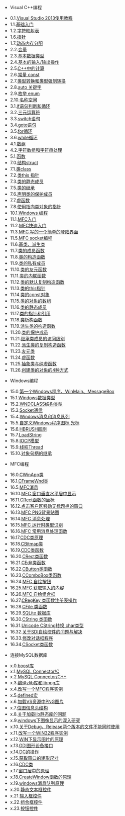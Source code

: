 * Visual C++编程
 - 0.1.[Visual Studio 2013使用教程](0.1.md)
 - 1.1.[基础入门](1.1.md)
 - 1.2.[字符映射表](1.2.md)
 - 1.6.[指针](1.6.md)
 - 1.7.[动态内存分配](1.7.md)
 - 2.2.[变量](2.2.md)
 - 2.3.[基本数据类型](2.3.md)
 - 2.4.[基本的输入/输出操作](2.4.md)
 - 2.5.[C++中的计算](2.5.md)
 - 2.6.[常量 const](2.6.md)
 - 2.7.[类型转换和类型强制转换](2.7.md)
 - 2.8.[auto 关键字](2.8.md)
 - 2.9.[枚举 enum](2.9.md)
 - 2.10.[名称空间](2.10.md)
 - 3.1.[if语句判断和循环](3.1.md)
 - 3.2.[三元运算符](3.2.md)
 - 3.3.[switch语句](3.3.md)
 - 3.4.[goto语句](3.4.md)
 - 3.5.[for循环](3.5.md)
 - 3.6.[while循环](3.6.md)
 - 4.1.[数组](4.1.md)
 - 4.2.[字符数组和字符串处理](4.2.md)
 - 5.1.[函数](5.1.md)
 - 7.0.[结构struct](7.0.md)
 - 7.1.[类class](7.1.md)
 - 7.2.[类this 指针](7.2.md)
 - 7.3.[类的静态成员](7.3.md)
 - 7.5.[类的继承](7.5.md)
 - 7.6.[声明类的保护成员](7.6.md)
 - 7.7.[虚函数](7.7.md)
 - 7.8.[使用指向类对象的指针](7.8.md)
 - 10.1.[Windows 编程](10.1.md)
 - 11.1.[MFC入门](11.1.md)
 - 11.2.[MFC快速入门](11.2.md)
 - 11.3.[MFC 写的一个简单的登陆界面](11.3.md)
 - 11.5.[MFC socket编程](11.5.md)
 - 11.6.[基类、派生类](11.6.md)
 - 11.7.[类的成员函数](11.7.md)
 - 11.8.[类的构造函数](11.8.md)
 - 11.9.[类的私有成员](11.9.md)
 - 11.10.[类的友元函数](11.10.md)
 - 11.11.[类的内联函数](11.11.md)
 - 11.12.[类的默认复制构造函数](11.12.md)
 - 11.13.[类的this指针](11.13.md)
 - 11.14.[类的const对象](11.14.md)
 - 11.15.[类的对象的数组](11.15.md)
 - 11.16.[类的静态成员](11.16.md)
 - 11.17.[类的指针和引用](11.17.md)
 - 11.18.[类析构函数](11.18.md)
 - 11.19.[派生类的构造函数](11.19.md)
 - 11.20.[类的保护成员](11.20.md)
 - 11.21.[继承类成员的访问级别](11.21.md)
 - 11.22.[派生类的复制构造函数](11.22.md)
 - 11.23.[友元类](11.23.md)
 - 11.24.[虚函数](11.24.md)
 - 11.25.[抽象类与纯虚函数](11.25.md)
 - 11.26.[创建类的对象的4种方式](11.26.md)
* Windows编程
 - 15.0.[第一个Windows程序、WinMain、MessageBox](15.0.md)
 - 15.1.[Windows数据类型](15.1.md)
 - 15.2.[WNDCLASS结构类型](15.2.md)
 - 15.3.[Socket通信](15.3.md)
 - 15.4.[Windows消息和消息队列](15.4.md)
 - 15.5.[自定义Windows程序图标,光标](15.5.md)
 - 15.6.[HBRUSH画刷](15.6.md)
 - 15.7.[LoadString](15.7.md)
 - 15.8.[IOCP模型](15.8.md)
 - 15.9.[线程Thread](15.9.md)
 - 15.10.[对象句柄的继承](15.10.md)
* MFC编程
 - 16.0.[CWinApp类](16.0.md)
 - 16.1.[CFrameWnd类](16.1.md)
 - 16.5.[MFC消息](16.5.md)
 - 16.10.[MFC 窗口垂直水平居中显示](16.10.md)
 - 16.11.[CRect函数的坐标](16.11.md)
 - 16.12.[点击客户区移动无标题栏的窗口](16.12.md)
 - 16.13.[MFC PNG背景贴图](16.13.md)
 - 16.14.[MFC 消息处理](16.14.md)
 - 16.15.[MFC 运行时类型识别](16.15.md)
 - 16.16.[MFC 常用消息处理函数](16.16.md)
 - 16.17.[CDC类原理](16.17.md)
 - 16.18.[CBitmap类](16.18.md)
 - 16.19.[CDC类函数](16.19.md)
 - 16.20.[CRect类函数](16.20.md)
 - 16.21.[CEdit类函数](16.21.md)
 - 16.22.[CButton类函数](16.22.md)
 - 16.23.[CComboBox类函数](16.23.md)
 - 16.24.[MFC 自绘按钮](16.24.md)
 - 16.25.[MFC 获取输入的内容](16.25.md)
 - 16.26.[MFC 自绘组合框](16.26.md)
 - 16.27.[CRegKey 类函数注册表操作](16.27.md)
 - 16.28.[CFile 类函数](16.28.md)
 - 16.29.[SQLite 数据库](16.29.md)
 - 16.30.[CString 类函数](16.30.md)
 - 16.31.[Unicode CString转换 char类型](16.31.md)
 - 16.32.[关于SDI自绘控件的问题与解决](16.32.md)
 - 16.33.[修改对话框程序](16.33.md)
 - 16.34.[CSocket类函数](16.34.md)
* 连接MySQL数据库
 - x.0.[boost库](x.0.md)
 - x.1.[MySQL Connector/C](x.1.md)
 - x.2.[MySQL Connector/C++](x.2.md)
 - x.3.[编译zlib库和libpng库](x.3.md)
 - x.4.[改写一个MFC程序实例](x.4.md)
 - x.5.[defined宏](x.5.md)
 - x.6.[加载VS资源中PNG图片](x.6.md)
 - x.7.[位图信息头结构](x.7.md)
 - x.8.[关于加载lib静态库的问题](x.8.md)
 - x.9.[windows下图像显示的深入研究](x.9.md)
 - x.10.[关于Debug、Release两个版本的文件不能同时使用](x.10.md)
 - x.11.[改写一个WIN32程序实例](x.11.md)
 - x.12.[WIN下显示图片的原理](x.12.md)
 - x.13.[GDI图形设备接口](x.13.md)
 - x.14.[DC的操作](x.14.md)
 - x.15.[获取窗口的矩形尺寸](x.15.md)
 - x.16.[CDC类](x.16.md)
 - x.17.[窗口居中的原理](x.17.md)
 - x.18.[CreateWindow函数的原理](x.18.md)
 - x.19.[windows消息队列原理](x.19.md)
 - x.20.[静态文本框控件](x.20.md)
 - x.21.[输入框控件](x.21.md)
 - x.22.[组合框控件](x.22.md)
 - x.23.[按钮控件](x.23.md)